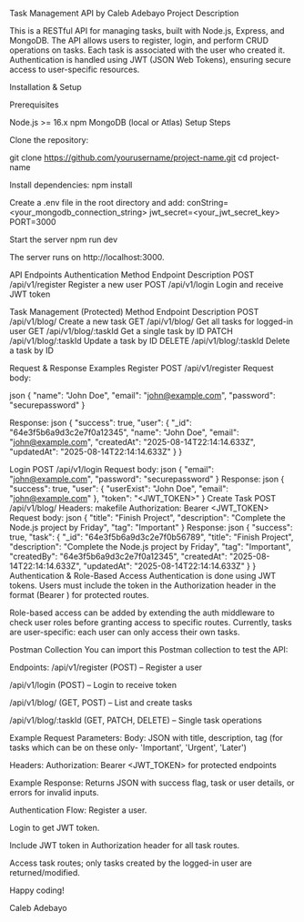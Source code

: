 Task Management API by Caleb Adebayo
Project Description

This is a RESTful API for managing tasks, built with Node.js, Express, and MongoDB.
The API allows users to register, login, and perform CRUD operations on tasks. Each task is associated with the user who created it. Authentication is handled using JWT (JSON Web Tokens), ensuring secure access to user-specific resources.

Installation & Setup

Prerequisites

Node.js >= 16.x
npm
MongoDB (local or Atlas)
Setup Steps

Clone the repository:

git clone https://github.com/yourusername/project-name.git
cd project-name

Install dependencies: npm install

Create a .env file in the root directory and add: conString=<your_mongodb_connection_string> jwt_secret=<your_jwt_secret_key> PORT=3000

Start the server npm run dev

The server runs on http://localhost:3000.

API Endpoints Authentication Method Endpoint Description POST /api/v1/register Register a new user POST /api/v1/login Login and receive JWT token

Task Management (Protected) Method Endpoint Description POST /api/v1/blog/ Create a new task GET /api/v1/blog/ Get all tasks for logged-in user GET /api/v1/blog/:taskId Get a single task by ID PATCH /api/v1/blog/:taskId Update a task by ID DELETE /api/v1/blog/:taskId Delete a task by ID

Request & Response Examples Register POST /api/v1/register Request body:

json { "name": "John Doe", "email": "john@example.com", "password": "securepassword" }

Response: json { "success": true, "user": { "_id": "64e3f5b6a9d3c2e7f0a12345", "name": "John Doe", "email": "john@example.com", "createdAt": "2025-08-14T22:14:14.633Z", "updatedAt": "2025-08-14T22:14:14.633Z" } }

Login POST /api/v1/login Request body: json { "email": "john@example.com", "password": "securepassword" } Response: json { "success": true, "user": { "userExist": "John Doe", "email": "john@example.com" }, "token": "<JWT_TOKEN>" } Create Task POST /api/v1/blog/ Headers: makefile Authorization: Bearer <JWT_TOKEN> Request body: json { "title": "Finish Project", "description": "Complete the Node.js project by Friday", "tag": "Important" } Response: json { "success": true, "task": { "_id": "64e3f5b6a9d3c2e7f0b56789", "title": "Finish Project", "description": "Complete the Node.js project by Friday", "tag": "Important", "createdBy": "64e3f5b6a9d3c2e7f0a12345", "createdAt": "2025-08-14T22:14:14.633Z", "updatedAt": "2025-08-14T22:14:14.633Z" } } Authentication & Role-Based Access Authentication is done using JWT tokens. Users must include the token in the Authorization header in the format (Bearer ) for protected routes.

Role-based access can be added by extending the auth middleware to check user roles before granting access to specific routes. Currently, tasks are user-specific: each user can only access their own tasks.

Postman Collection You can import this Postman collection to test the API:

Endpoints: /api/v1/register (POST) – Register a user

/api/v1/login (POST) – Login to receive token

/api/v1/blog/ (GET, POST) – List and create tasks

/api/v1/blog/:taskId (GET, PATCH, DELETE) – Single task operations

Example Request Parameters: Body: JSON with title, description, tag (for tasks which can be on these only- 'Important', 'Urgent', 'Later')

Headers: Authorization: Bearer <JWT_TOKEN> for protected endpoints

Example Response: Returns JSON with success flag, task or user details, or errors for invalid inputs.

Authentication Flow: Register a user.

Login to get JWT token.

Include JWT token in Authorization header for all task routes.

Access task routes; only tasks created by the logged-in user are returned/modified.

Happy coding!

Caleb Adebayo

